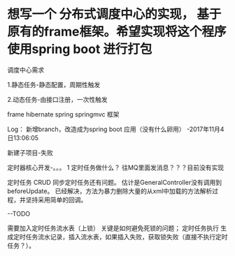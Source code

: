 # 想写一个 分布式调度中心的实现， 基于 原有的frame框架。希望实现将这个程序使用spring boot 进行打包



调度中心需求

1.静态任务-静态配置，周期性触发

2.动态任务-由接口注册，一次性触发

frame hibernate spring springmvc 框架

Log：
新增branch，改造成为spring boot 应用（没有什么卵用）
-2017年11月4日13:06:05


新建子项目-失败



定时器核心开发-。。。
1 定时任务做什么？
往MQ里面发消息？？？目前没有实现

定时任务 CRUD 同步定时任务还有问题。 估计是GeneralController没有调用到 beforeUpdate。
已经解决，方法为暴力删除大量的从xml中加载的方法解析过程，并坚持采用简单的回调。

--TODO 

需要加入定时任务流水表（上锁）
关键是如何避免死锁的问题；
定时任务执行
生成定时任务流水记录，插入流水表，如果插入失败，获取锁失败（直接不执行定时任务？）。


